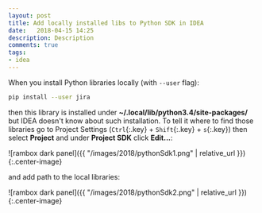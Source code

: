 ```yaml
---
layout: post
title: Add locally installed libs to Python SDK in IDEA
date:   2018-04-15 14:25
description: Description
comments: true
tags:
- idea
---
```


When you install Python libraries locally (with `--user` flag):

```bash
pip install --user jira
```

then this library is installed under **~/.local/lib/python3.4/site-packages/** but IDEA doesn't know about such installation. To tell it where to find those libraries go to Project Settings (`Ctrl`{:.key} + `Shift`{:.key} + `s`{:.key}) then select **Project** and under **Project SDK** click **Edit...**:

![rambox dark panel]({{ "/images/2018/pythonSdk1.png" | relative_url }}){:.center-image}

and add path to the local libraries:

![rambox dark panel]({{ "/images/2018/pythonSdk2.png" | relative_url }}){:.center-image}
